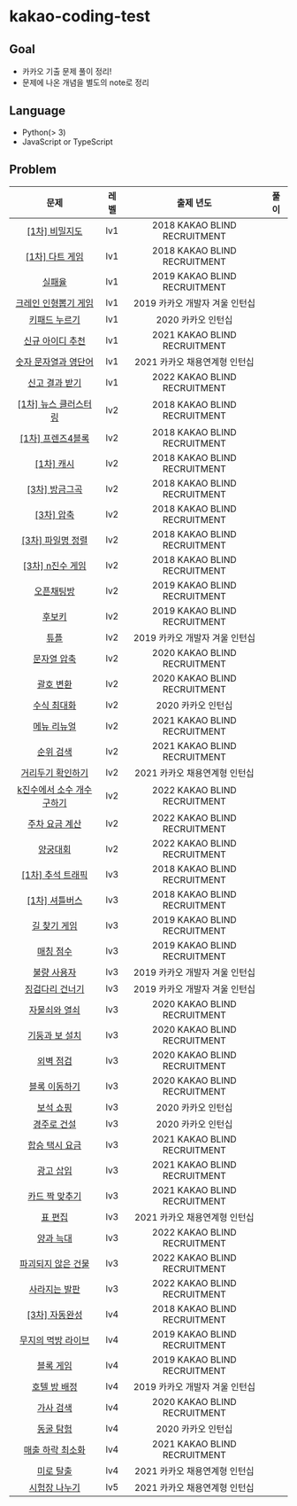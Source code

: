 # kakao-coding-test

## Goal

- 카카오 기출 문제 풀이 정리!
- 문제에 나온 개념을 별도의 note로 정리

## Language

- Python(> 3)
- JavaScript or TypeScript

## Problem

| 문제 | 레벨 | 출제 년도 | 풀이 |
| :-: | :-: | :-: | :-: |
| [[1차] 비밀지도](https://programmers.co.kr/learn/courses/30/lessons/17681) | lv1 | 2018 KAKAO BLIND RECRUITMENT |  |
| [[1차] 다트 게임](https://programmers.co.kr/learn/courses/30/lessons/17682) | lv1 | 2018 KAKAO BLIND RECRUITMENT |
| [실패율](https://programmers.co.kr/learn/courses/30/lessons/42889) | lv1 | 2019 KAKAO BLIND RECRUITMENT |
| [크레인 인형뽑기 게임](https://programmers.co.kr/learn/courses/30/lessons/64061) | lv1 | 2019 카카오 개발자 겨울 인턴십 |
| [키패드 누르기](https://programmers.co.kr/learn/courses/30/lessons/67256) | lv1 | 2020 카카오 인턴십 |
| [신규 아이디 추천](https://programmers.co.kr/learn/courses/30/lessons/72410) | lv1 | 2021 KAKAO BLIND RECRUITMENT |
| [숫자 문자열과 영단어](https://programmers.co.kr/learn/courses/30/lessons/81301) | lv1 | 2021 카카오 채용연계형 인턴십 |
| [신고 결과 받기](https://programmers.co.kr/learn/courses/30/lessons/92334) | lv1 | 2022 KAKAO BLIND RECRUITMENT |
| [[1차] 뉴스 클러스터링](https://programmers.co.kr/learn/courses/30/lessons/17677) | lv2 | 2018 KAKAO BLIND RECRUITMENT |
| [[1차] 프렌즈4블록](https://programmers.co.kr/learn/courses/30/lessons/17679) | lv2 | 2018 KAKAO BLIND RECRUITMENT |
| [[1차] 캐시](https://programmers.co.kr/learn/courses/30/lessons/17680) | lv2 | 2018 KAKAO BLIND RECRUITMENT |
| [[3차] 방금그곡](https://programmers.co.kr/learn/courses/30/lessons/17683) | lv2 | 2018 KAKAO BLIND RECRUITMENT |
| [[3차] 압축](https://programmers.co.kr/learn/courses/30/lessons/17684) | lv2 | 2018 KAKAO BLIND RECRUITMENT |
| [[3차] 파일명 정렬](https://programmers.co.kr/learn/courses/30/lessons/17686) | lv2 | 2018 KAKAO BLIND RECRUITMENT |
| [[3차] n진수 게임](https://programmers.co.kr/learn/courses/30/lessons/17687) | lv2 | 2018 KAKAO BLIND RECRUITMENT |
| [오픈채팅방](https://programmers.co.kr/learn/courses/30/lessons/42888) | lv2 | 2019 KAKAO BLIND RECRUITMENT |
| [후보키](https://programmers.co.kr/learn/courses/30/lessons/42890) | lv2 | 2019 KAKAO BLIND RECRUITMENT |
| [튜플](https://programmers.co.kr/learn/courses/30/lessons/64065) | lv2 | 2019 카카오 개발자 겨울 인턴십 |
| [문자열 압축](https://programmers.co.kr/learn/courses/30/lessons/60057) | lv2 | 2020 KAKAO BLIND RECRUITMENT |
| [괄호 변환](https://programmers.co.kr/learn/courses/30/lessons/60058) | lv2 | 2020 KAKAO BLIND RECRUITMENT |
| [수식 최대화](https://programmers.co.kr/learn/courses/30/lessons/67257) | lv2 | 2020 카카오 인턴십 |
| [메뉴 리뉴얼](https://programmers.co.kr/learn/courses/30/lessons/72411) | lv2 | 2021 KAKAO BLIND RECRUITMENT |
| [순위 검색](https://programmers.co.kr/learn/courses/30/lessons/72412) | lv2 | 2021 KAKAO BLIND RECRUITMENT |
| [거리두기 확인하기](https://programmers.co.kr/learn/courses/30/lessons/81302) | lv2 | 2021 카카오 채용연계형 인턴십 |
| [k진수에서 소수 개수 구하기](https://programmers.co.kr/learn/courses/30/lessons/92335) | lv2 | 2022 KAKAO BLIND RECRUITMENT |
| [주차 요금 계산](https://programmers.co.kr/learn/courses/30/lessons/92341) | lv2 | 2022 KAKAO BLIND RECRUITMENT |
| [양궁대회](https://programmers.co.kr/learn/courses/30/lessons/92342) | lv2 | 2022 KAKAO BLIND RECRUITMENT |
| [[1차] 추석 트래픽](https://programmers.co.kr/learn/courses/30/lessons/17676) | lv3 | 2018 KAKAO BLIND RECRUITMENT |
| [[1차] 셔틀버스](https://programmers.co.kr/learn/courses/30/lessons/17678) | lv3 | 2018 KAKAO BLIND RECRUITMENT |
| [길 찾기 게임](https://programmers.co.kr/learn/courses/30/lessons/42892) | lv3 | 2019 KAKAO BLIND RECRUITMENT |
| [매칭 점수](https://programmers.co.kr/learn/courses/30/lessons/42893) | lv3 | 2019 KAKAO BLIND RECRUITMENT |
| [불량 사용자](https://programmers.co.kr/learn/courses/30/lessons/64064) | lv3 | 2019 카카오 개발자 겨울 인턴십 |
| [징검다리 건너기](https://programmers.co.kr/learn/courses/30/lessons/64062) | lv3 | 2019 카카오 개발자 겨울 인턴십 |
| [자물쇠와 열쇠](https://programmers.co.kr/learn/courses/30/lessons/60059) | lv3 | 2020 KAKAO BLIND RECRUITMENT |
| [기둥과 보 설치](https://programmers.co.kr/learn/courses/30/lessons/60061) | lv3 | 2020 KAKAO BLIND RECRUITMENT |
| [외벽 점검](https://programmers.co.kr/learn/courses/30/lessons/60062) | lv3 | 2020 KAKAO BLIND RECRUITMENT |
| [블록 이동하기](https://programmers.co.kr/learn/courses/30/lessons/60063) | lv3 | 2020 KAKAO BLIND RECRUITMENT |
| [보석 쇼핑](https://programmers.co.kr/learn/courses/30/lessons/67258) | lv3 | 2020 카카오 인턴십 |
| [경주로 건설](https://programmers.co.kr/learn/courses/30/lessons/67259) | lv3 | 2020 카카오 인턴십 |
| [합승 택시 요금](https://programmers.co.kr/learn/courses/30/lessons/72413) | lv3 | 2021 KAKAO BLIND RECRUITMENT |
| [광고 삽입](https://programmers.co.kr/learn/courses/30/lessons/72414) | lv3 | 2021 KAKAO BLIND RECRUITMENT |
| [카드 짝 맞추기](https://programmers.co.kr/learn/courses/30/lessons/72415) | lv3 | 2021 KAKAO BLIND RECRUITMENT |
| [표 편집](https://programmers.co.kr/learn/courses/30/lessons/81303) | lv3 | 2021 카카오 채용연계형 인턴십 |
| [양과 늑대](https://programmers.co.kr/learn/courses/30/lessons/92343) | lv3 | 2022 KAKAO BLIND RECRUITMENT |
| [파괴되지 않은 건물](https://programmers.co.kr/learn/courses/30/lessons/92344) | lv3 | 2022 KAKAO BLIND RECRUITMENT |
| [사라지는 발판](https://programmers.co.kr/learn/courses/30/lessons/92345) | lv3 | 2022 KAKAO BLIND RECRUITMENT |
| [[3차] 자동완성](https://programmers.co.kr/learn/courses/30/lessons/17685) | lv4 | 2018 KAKAO BLIND RECRUITMENT |
| [무지의 먹방 라이브](https://programmers.co.kr/learn/courses/30/lessons/42891) | lv4 | 2019 KAKAO BLIND RECRUITMENT |
| [블록 게임](https://programmers.co.kr/learn/courses/30/lessons/42894) | lv4 | 2019 KAKAO BLIND RECRUITMENT |
| [호텔 방 배정](https://programmers.co.kr/learn/courses/30/lessons/64063) | lv4 | 2019 카카오 개발자 겨울 인턴십 |
| [가사 검색](https://programmers.co.kr/learn/courses/30/lessons/60060) | lv4 | 2020 KAKAO BLIND RECRUITMENT |
| [동굴 탐험](https://programmers.co.kr/learn/courses/30/lessons/67260) | lv4 | 2020 카카오 인턴십 |
| [매출 하락 최소화](https://programmers.co.kr/learn/courses/30/lessons/72416) | lv4 | 2021 KAKAO BLIND RECRUITMENT |
| [미로 탈출](https://programmers.co.kr/learn/courses/30/lessons/81304) | lv4 | 2021 카카오 채용연계형 인턴십 |
| [시험장 나누기](https://programmers.co.kr/learn/courses/30/lessons/81305) | lv5 | 2021 카카오 채용연계형 인턴십 |
